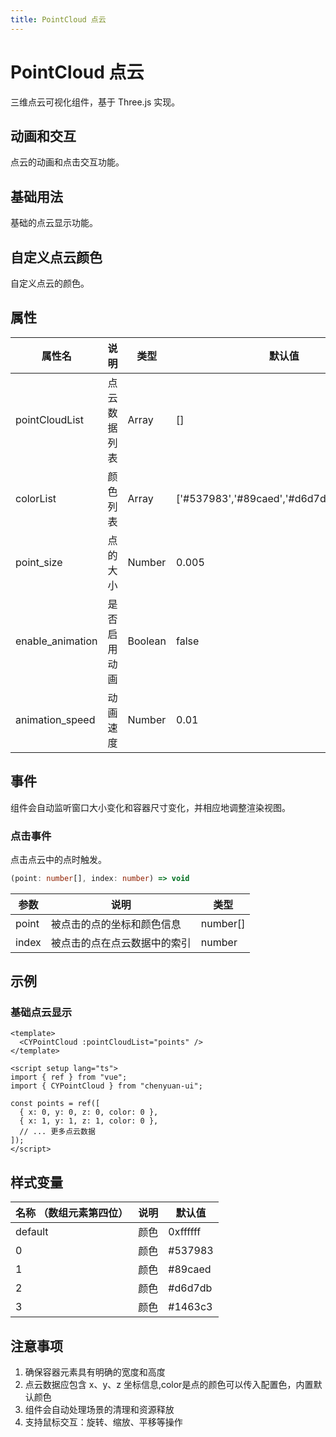 ```yaml
---
title: PointCloud 点云
---
```


# PointCloud 点云

三维点云可视化组件，基于 Three.js 实现。

<AnchorNav />

## 动画和交互

点云的动画和点击交互功能。

<preview component_name="pointCloud/animation" :set_show_code="false">
  <template #default>
    <PointCloudAnimation />
  </template>
</preview>

## 基础用法

基础的点云显示功能。

<preview component_name="pointCloud/basic" :set_show_code="false">
  <template #default>
    <PointCloudBasic />
  </template>
</preview>

## 自定义点云颜色

自定义点云的颜色。

<preview component_name="pointCloud/differentColor" :set_show_code="false">
  <template #default>
    <PointCloudColor />
  </template>
</preview>



## 属性

| 属性名                    | 说明             | 类型    | 默认值 |
| ------------------------- | ---------------- | ------- | ------ |
| pointCloudList            | 点云数据列表     | Array   | []     |
| colorList | 颜色列表 | Array | ['#537983','#89caed','#d6d7db','#1463c3']  |
| point_size | 点的大小 | Number | 0.005 |
| enable_animation | 是否启用动画 | Boolean | false |
| animation_speed | 动画速度 | Number | 0.01 |

## 事件

组件会自动监听窗口大小变化和容器尺寸变化，并相应地调整渲染视图。

### 点击事件

点击点云中的点时触发。

```typescript
(point: number[], index: number) => void
```

| 参数 | 说明 | 类型 |
| --- | --- | --- |
| point | 被点击的点的坐标和颜色信息 | number[] |
| index | 被点击的点在点云数据中的索引 | number |

## 示例

### 基础点云显示

```vue
<template>
  <CYPointCloud :pointCloudList="points" />
</template>

<script setup lang="ts">
import { ref } from "vue";
import { CYPointCloud } from "chenyuan-ui";

const points = ref([
  { x: 0, y: 0, z: 0, color: 0 },
  { x: 1, y: 1, z: 1, color: 0 },
  // ... 更多点云数据
]);
</script>
```
## 样式变量

| 名称 （数组元素第四位）     | 说明           | 默认值   |
| ----------------------- | -------------- | -------- |
| default                 | 颜色            | 0xffffff  |
| 0                       | 颜色            | #537983  |
| 1                       | 颜色            | #89caed  |
| 2                       | 颜色            | #d6d7db  |
| 3                       | 颜色            | #1463c3  |


## 注意事项

1. 确保容器元素具有明确的宽度和高度
2. 点云数据应包含 x、y、z 坐标信息,color是点的颜色可以传入配置色，内置默认颜色
3. 组件会自动处理场景的清理和资源释放
4. 支持鼠标交互：旋转、缩放、平移等操作
